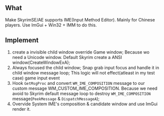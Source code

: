 ## What
Make SkyrimSE/AE supports IME(Input Method Editor). Mainly for Chinese players. Use ImGui + Win32 + IMM to do this.

## Implement
1. create a invisible child window override Game window;
   Because wo need a Unicode window. Default Skyrim create a ANSI window(CreateWindowExA);
2. Always focused the child window;
     Snap grab input focus and handle it in child window message loop; This logic will not effect(atleast in my test case) game input event 
3. Hook `GetMsgProc` and convert `WM_IME_COMPOSITION` message to our custom message WM_CUSTOM_IME_COMPOSITION.
Because we need avoid to Skyrim default message loop to destroy `WM_IME_COMPOSITION` message(`PeekMessage` & `DispatchMessageA`);
4. Overvide System IME's composition & candidate window and use ImGui render it.